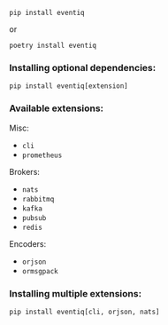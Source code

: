 ```shell
pip install eventiq
```
or

```shell
poetry install eventiq
```

### Installing optional dependencies:

```shell
pip install eventiq[extension]
```

### Available extensions:

Misc:

- `cli`
- `prometheus`

Brokers:

- `nats`
- `rabbitmq`
- `kafka`
- `pubsub`
- `redis`

Encoders:

- `orjson`
- `ormsgpack`


### Installing multiple extensions:

```shell
pip install eventiq[cli, orjson, nats]
```